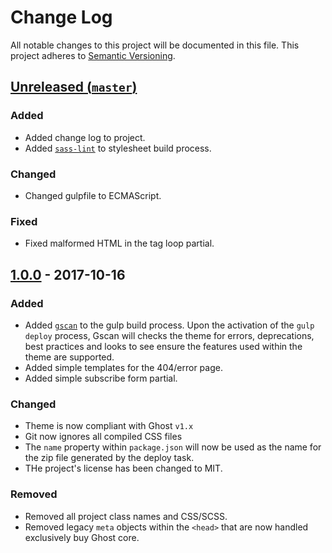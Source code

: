 # Change Log

All notable changes to this project will be documented in this file. This
project adheres to [Semantic Versioning](http://semver.org).

## [Unreleased (`master`)][unreleased]

### Added

- Added change log to project.
- Added [`sass-lint`](https://github.com/sasstools/sass-lint) to stylesheet
  build process.

### Changed

- Changed gulpfile to ECMAScript.

### Fixed

- Fixed malformed HTML in the tag loop partial.

[unreleased]: https://github.com/thoughtbot/ghost-theme-template/compare/v1.0.0...HEAD

## [1.0.0] - 2017-10-16

### Added

- Added [`gscan`](https://github.com/TryGhost/gscan) to the gulp build process.
  Upon the activation of the `gulp deploy` process, Gscan will checks the
  theme for errors, deprecations, best practices and looks to see ensure the
  features used within the theme are supported.
- Added simple templates for the 404/error page.
- Added simple subscribe form partial.

### Changed

- Theme is now compliant with Ghost `v1.x`
- Git now ignores all compiled CSS files
- The `name` property within `package.json` will now be used as the name for
  the zip file generated by the deploy task.
- THe project's license has been changed to MIT.

### Removed

- Removed all project class names and CSS/SCSS.
- Removed legacy `meta` objects within the `<head>` that are now handled exclusively buy
  Ghost core.

[1.0.0]: https://github.com/thoughtbot/ghost-theme-template/compare/v0.2.0...v1.0.0
